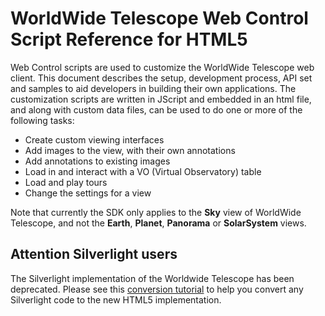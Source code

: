 # WorldWide Telescope Web Control Script Reference for HTML5

Web Control scripts are used to customize the WorldWide Telescope web client. This document describes the setup, development process, API set and samples to aid developers in building their own applications. The customization scripts are written in JScript and embedded in an html file, and along with custom data files, can be used to do one or more of the following tasks:

*   Create custom viewing interfaces
*   Add images to the view, with their own annotations
*   Add annotations to existing images
*   Load in and interact with a VO (Virtual Observatory) table
*   Load and play tours
*   Change the settings for a view

Note that currently the SDK only applies to the **Sky** view of WorldWide Telescope, and not the **Earth**, **Planet**, **Panorama** or **SolarSystem** views.

## Attention Silverlight users

The Silverlight implementation of the Worldwide Telescope has been deprecated.
Please see this [conversion tutorial](../docs/conversionTutorial.htm) to help you convert any Silverlight code to the new HTML5 implementation.
